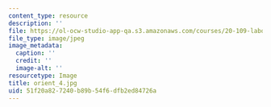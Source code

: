 ```yaml
---
content_type: resource
description: ''
file: https://ol-ocw-studio-app-qa.s3.amazonaws.com/courses/20-109-laboratory-fundamentals-in-biological-engineering-spring-2010/51f20a827240b89b54f6dfb2ed84726a_orient_4.jpg
file_type: image/jpeg
image_metadata:
  caption: ''
  credit: ''
  image-alt: ''
resourcetype: Image
title: orient_4.jpg
uid: 51f20a82-7240-b89b-54f6-dfb2ed84726a
---
```

